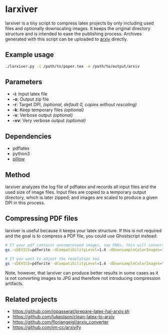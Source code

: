 # larxiver
larxiver is a tiny script to compress latex projects by only including used files and optionally downscaling images. It keeps the original directory structure and is intended to ease the publishing process. Archives generated with this script can be uploaded to [arxiv](https://arxiv.org/) directly.

## Example usage

```Bash
./larxiver.py -i /path/to/paper.tex -o /path/to/output/arxiv
```

## Parameters

* **-i**: Input latex file
* **-o**: Output zip file
* **-r**: Target DPI, *(optional, default 0, copies without rescaling)*
* **-k**: Keep temporary files *(optional)*
* **-v**: Verbose output *(optional)*
* **-vv**: Very verbose output *(optional)*

## Dependencies

* pdflatex
* python3
* [pillow](https://pypi.org/project/Pillow/)

## Method

larxiver analyzes the log file of pdflatex and records all input files and the used size of image files. Input files are copied to a temporary output directory, which is later zipped; and images are scaled to produce a given DPI in this process.

## Compressing PDF files

larxiver is useful because it keeps your latex structure. If this is not required and the goal is to compress a PDF file, you could use Ghostscript instead:
```Bash
# If your pdf contains uncompressed images, say PNGs, this will convert them to JPG and reduce the file size significantly
gs -sDEVICE=pdfwrite -dCompatibilityLevel=1.4 -dDownsampleColorImages=false -dNOPAUSE -dBATCH -sOutputFile=paper_web.pdf paper.pdf

# If you want to adjust the resolution too
gs -sDEVICE=pdfwrite -dCompatibilityLevel=1.4 -dDownsampleColorImages=true -dColorImageResolution=150 -dNOPAUSE -dBATCH -sOutputFile=paper_web.pdf paper.pdf
```

Note, however, that larxiver can produce better results in some cases as it is not converting images to JPG and therefore not introducing compression artifacts.


## Related projects
* https://github.com/jopasserat/prepare-latex-hal-arxiv.sh
* https://github.com/lukeolson/clean-latex-to-arxiv
* https://github.com/floriangeigl/arxiv_converter
* https://github.com/jm-cc/arxivify
